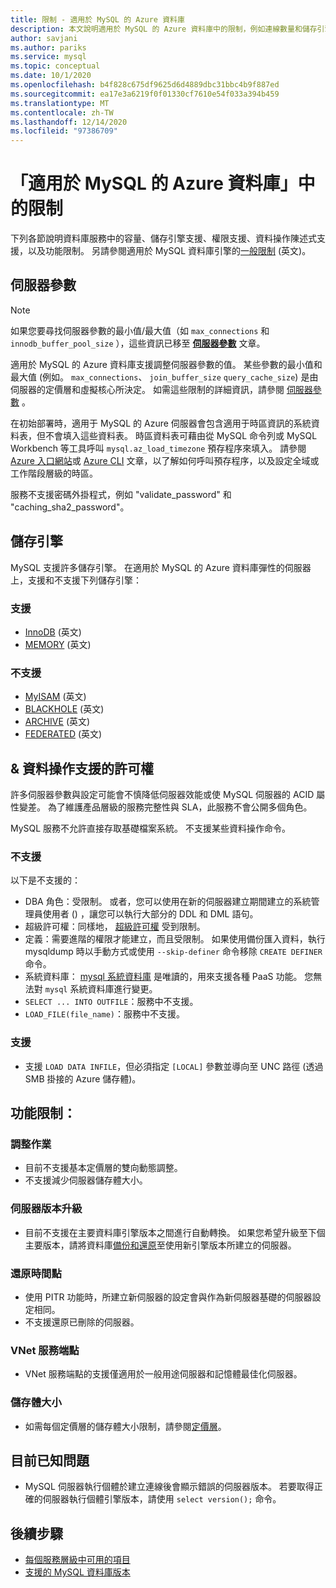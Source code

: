 ```yaml
---
title: 限制 - 適用於 MySQL 的 Azure 資料庫
description: 本文說明適用於 MySQL 的 Azure 資料庫中的限制，例如連線數量和儲存引擎選項。
author: savjani
ms.author: pariks
ms.service: mysql
ms.topic: conceptual
ms.date: 10/1/2020
ms.openlocfilehash: b4f828c675df9625d6d4889dbc31bbc4b9f887ed
ms.sourcegitcommit: ea17e3a6219f0f01330cf7610e54f033a394b459
ms.translationtype: MT
ms.contentlocale: zh-TW
ms.lasthandoff: 12/14/2020
ms.locfileid: "97386709"
---
```

# <a name="limitations-in-azure-database-for-mysql"></a>「適用於 MySQL 的 Azure 資料庫」中的限制
下列各節說明資料庫服務中的容量、儲存引擎支援、權限支援、資料操作陳述式支援，以及功能限制。 另請參閱適用於 MySQL 資料庫引擎的[一般限制](https://dev.mysql.com/doc/mysql-reslimits-excerpt/5.6/en/limits.html) \(英文\)。

## <a name="server-parameters"></a>伺服器參數

> [!NOTE]
> 如果您要尋找伺服器參數的最小值/最大值（如 `max_connections` 和 `innodb_buffer_pool_size` ），這些資訊已移至 **[伺服器參數](./concepts-server-parameters.md)** 文章。

適用於 MySQL 的 Azure 資料庫支援調整伺服器參數的值。 某些參數的最小值和最大值 (例如。 `max_connections`、 `join_buffer_size` `query_cache_size`) 是由伺服器的定價層和虛擬核心所決定。 如需這些限制的詳細資訊，請參閱 [伺服器參數](./concepts-server-parameters.md) 。

在初始部署時，適用于 MySQL 的 Azure 伺服器會包含適用于時區資訊的系統資料表，但不會填入這些資料表。 時區資料表可藉由從 MySQL 命令列或 MySQL Workbench 等工具呼叫 `mysql.az_load_timezone` 預存程序來填入。 請參閱 [Azure 入口網站](howto-server-parameters.md#working-with-the-time-zone-parameter)或 [Azure CLI](howto-configure-server-parameters-using-cli.md#working-with-the-time-zone-parameter) 文章，以了解如何呼叫預存程序，以及設定全域或工作階段層級的時區。

服務不支援密碼外掛程式，例如 "validate_password" 和 "caching_sha2_password"。

## <a name="storage-engines"></a>儲存引擎

MySQL 支援許多儲存引擎。 在適用於 MySQL 的 Azure 資料庫彈性的伺服器上，支援和不支援下列儲存引擎：

### <a name="supported"></a>支援
- [InnoDB](https://dev.mysql.com/doc/refman/5.7/en/innodb-introduction.html) \(英文\)
- [MEMORY](https://dev.mysql.com/doc/refman/5.7/en/memory-storage-engine.html) \(英文\)

### <a name="unsupported"></a>不支援
- [MyISAM](https://dev.mysql.com/doc/refman/5.7/en/myisam-storage-engine.html) \(英文\)
- [BLACKHOLE](https://dev.mysql.com/doc/refman/5.7/en/blackhole-storage-engine.html) \(英文\)
- [ARCHIVE](https://dev.mysql.com/doc/refman/5.7/en/archive-storage-engine.html) \(英文\)
- [FEDERATED](https://dev.mysql.com/doc/refman/5.7/en/federated-storage-engine.html) \(英文\)

## <a name="privileges--data-manipulation-support"></a>& 資料操作支援的許可權

許多伺服器參數與設定可能會不慎降低伺服器效能或使 MySQL 伺服器的 ACID 屬性變差。 為了維護產品層級的服務完整性與 SLA，此服務不會公開多個角色。 

MySQL 服務不允許直接存取基礎檔案系統。 不支援某些資料操作命令。 

### <a name="unsupported"></a>不支援

以下是不支援的：
- DBA 角色：受限制。 或者，您可以使用在新的伺服器建立期間建立的系統管理員使用者 () ，讓您可以執行大部分的 DDL 和 DML 語句。 
- 超級許可權：同樣地， [超級許可權](https://dev.mysql.com/doc/refman/5.7/en/privileges-provided.html#priv_super) 受到限制。
- 定義：需要進階的權限才能建立，而且受限制。 如果使用備份匯入資料，執行 mysqldump 時以手動方式或使用 `--skip-definer` 命令移除 `CREATE DEFINER` 命令。
- 系統資料庫： [mysql 系統資料庫](https://dev.mysql.com/doc/refman/5.7/en/system-schema.html) 是唯讀的，用來支援各種 PaaS 功能。 您無法對 `mysql` 系統資料庫進行變更。
- `SELECT ... INTO OUTFILE`：服務中不支援。
- `LOAD_FILE(file_name)`：服務中不支援。

### <a name="supported"></a>支援
- 支援 `LOAD DATA INFILE`，但必須指定 `[LOCAL]` 參數並導向至 UNC 路徑 (透過 SMB 掛接的 Azure 儲存體)。

## <a name="functional-limitations"></a>功能限制：

### <a name="scale-operations"></a>調整作業
- 目前不支援基本定價層的雙向動態調整。
- 不支援減少伺服器儲存體大小。

### <a name="server-version-upgrades"></a>伺服器版本升級
- 目前不支援在主要資料庫引擎版本之間進行自動轉換。 如果您希望升級至下個主要版本，請將資料庫[備份和還原](./concepts-migrate-dump-restore.md)至使用新引擎版本所建立的伺服器。

### <a name="point-in-time-restore"></a>還原時間點
- 使用 PITR 功能時，所建立新伺服器的設定會與作為新伺服器基礎的伺服器設定相同。
- 不支援還原已刪除的伺服器。

### <a name="vnet-service-endpoints"></a>VNet 服務端點
- VNet 服務端點的支援僅適用於一般用途伺服器和記憶體最佳化伺服器。

### <a name="storage-size"></a>儲存體大小
- 如需每個定價層的儲存體大小限制，請參閱[定價層](concepts-pricing-tiers.md)。

## <a name="current-known-issues"></a>目前已知問題
- MySQL 伺服器執行個體於建立連線後會顯示錯誤的伺服器版本。 若要取得正確的伺服器執行個體引擎版本，請使用 `select version();` 命令。

## <a name="next-steps"></a>後續步驟
- [每個服務層級中可用的項目](concepts-pricing-tiers.md)
- [支援的 MySQL 資料庫版本](concepts-supported-versions.md)
